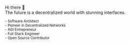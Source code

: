 Hi there 👋 <br/>
The future is a decentralized world with stunning interfaces.

<sub>
- Software Architect<br/>  
- Pioneer in Decentralized Networks <br/>  
- AGI Entrepreneur <br/>   
- Full Stack Engineer <br/> 
- Open Source Contributor <br/>   
</sub>

